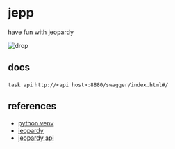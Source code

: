 # jepp
have fun with jeopardy

![drop](https://github.com/ecshreve/jepp/assets/1425775/493f34d7-653e-4b88-a9fa-2cf31f435aed)

## docs

`task api`
`http://<api host>:8880/swagger/index.html#/`


## references
- [python venv](https://docs.python.org/3/tutorial/venv.html)
- [jeopardy](https://www.j-archive.com/)
- [jeopardy api](https://jservice.io/)
